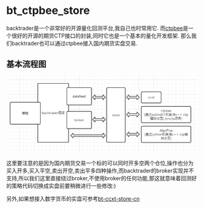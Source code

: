 # bt_ctpbee_store

backtrader是一个非常好的开源量化回测平台,我自己也时常用它. 而[ctpbee](http://docs.ctpbee.com/)是一个很好的开源的期货CTP接口的封装,同时它也是一个基本的量化开发框架. 那么我们backtrader也可以通过ctpbee接入国内期货实盘交易.

## 基本流程图

![](framework.png)

这里要注意的是因为国内期货交易一个标的可以同时开多空两个仓位,操作也分为买入开多,买入平空,卖出开空,卖出平多四种操作,而backtrader的broker实现并不支持,所以我们这里直接绕过broker,不使用broker的任何功能,那这就意味着回测好的策略代码切换成实盘前要稍微进行一些修改:)

另外,如果想接入数字货币的实盘可参考[bt-ccxt-store-cn](https://github.com/phonegapX/bt-ccxt-store-cn)
